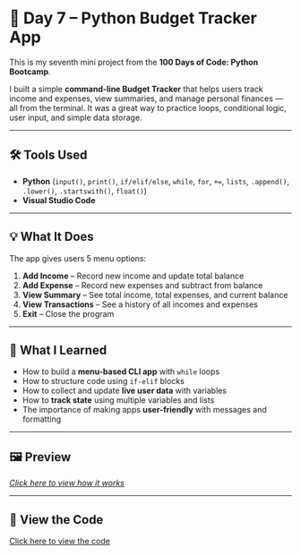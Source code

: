 # 📌 Day 7 – Python Budget Tracker App

This is my seventh mini project from the **100 Days of Code: Python Bootcamp**.

I built a simple **command-line Budget Tracker** that helps users track income and expenses, view summaries, and manage personal finances — all from the terminal. It was a great way to practice loops, conditional logic, user input, and simple data storage.

---

## 🛠️ Tools Used

- **Python** (`input()`, `print()`, `if/elif/else`, `while`, `for`, `+=`, `lists`, `.append()`, `.lower()`, `.startswith()`, `float()`)
- **Visual Studio Code**

---

## 💡 What It Does

The app gives users 5 menu options:

1. **Add Income** – Record new income and update total balance
2. **Add Expense** – Record new expenses and subtract from balance
3. **View Summary** – See total income, total expenses, and current balance
4. **View Transactions** – See a history of all incomes and expenses
5. **Exit** – Close the program

---

## 🧠 What I Learned

- How to build a **menu-based CLI app** with `while` loops
- How to structure code using `if-elif` blocks
- How to collect and update **live user data** with variables
- How to **track state** using multiple variables and lists
- The importance of making apps **user-friendly** with messages and formatting

---

## 🖼 Preview

_[Click here to view how it works](https://github.com/dimma-analytics/100-Days-Of-Code/blob/main/Day7-BudgetTracker/Day7-BudgetTracker.py%20-%20Visual%20Studio%20Code%202025-08-19%2015-40-35.mp4)_

---

## 📁 View the Code

[Click here to view the code](/Day7-BudgetTracker.py)

